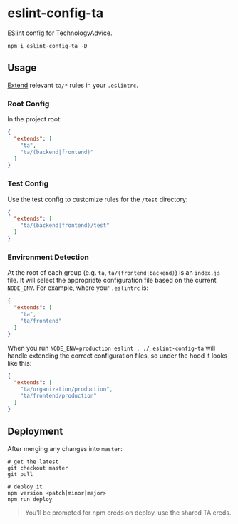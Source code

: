 eslint-config-ta
=======================

[ESlint](http://www.eslint.org) config for TechnologyAdvice.

```
npm i eslint-config-ta -D
```

## Usage

[Extend](http://eslint.org/docs/user-guide/configuring#extending-configuration-files) relevant `ta/*` rules in your
`.eslintrc`.

### Root Config

In the project root:

```json
{
  "extends": [
    "ta",
    "ta/(backend|frontend)"
  ]
}
```

### Test Config

Use the test config to customize rules for the `/test` directory:

```json
{
  "extends": [
    "ta/(backend|frontend)/test"
  ]
}
```

### Environment Detection
At the root of each group (e.g. `ta`, `ta/(frontend|backend)`) is an `index.js` file. It will select the appropriate
configuration file based on the current `NODE_ENV`. For example, where your `.eslintrc` is:

```json
{
  "extends": [
    "ta",
    "ta/frontend"
  ]
}
```

When you run `NODE_ENV=production eslint . ./`, `eslint-config-ta` will handle extending the correct configuration
files, so under the hood it looks like this:

```json
{
  "extends": [
    "ta/organization/production",
    "ta/frontend/production"
  ]
}
```

## Deployment

After merging any changes into `master`:

```
# get the latest
git checkout master
git pull

# deploy it
npm version <patch|minor|major>
npm run deploy
```

>You'll be prompted for npm creds on deploy, use the shared TA creds.
